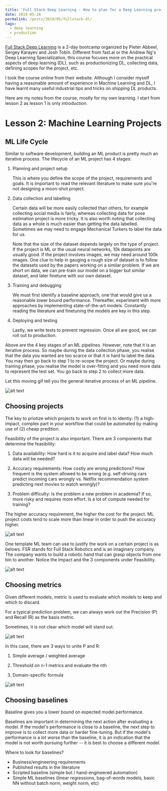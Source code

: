 ```yaml
---
title: 'Full Stack Deep Learning - How to plan for a Deep Learning project'
date: 2019-05-26
permalink: /posts/2019/05/fullstack-dl/
tags:
  - deep learning
  - production
---
```


[Full Stack Deep Learning](https://fullstackdeeplearning.com/march2019#) is a 2-day bootcamp organized by Pieter Abbeel, Sergey Karayev and Josh Tobin.
Different from fast.ai or the Andrew Ng's Deep Learning Specialization, 
this course focuses more on the practical aspects of deep learning (DL), 
such as productionizing DL, collecting data, defining scopes for the project, etc.

I took the course online from their website. Although I consider myself having
a reasonable amount of experience in Machine Learning and DL,
I have learnt many useful industrial tips and tricks on shipping DL products.

Here are my notes from the course, mostly for my own learning. I start from lesson 2 as lesson 1 is only introduction.

Lesson 2: Machine Learning Projects
======

## ML Life Cycle
Similar to software development, building an ML product is pretty much an iterative process.
The lifecycle of an ML project has 4 stages:

1. Planning and project setup

   This is where you define the scope of the project, requirements and goals. It is important to read the relevant literature to make sure you're not designing a moon-shot project.

2. Data collection and labelling

   Certain data will be more easily collected than others, for example collecting social media is fairly, whereas collecting data for pose estimation project is more tricky. It is also worth noting that collecting data as a whole is much easier than getting the data labelled. Sometimes we may need to engage Mechanical Turkers to label the data for us. 

   Note that the size of the dataset depends largely on the type of project. If the project is ML or the usual neural networks, 10k datapoints are usually good. If the project involves images, we may need around 100k images. One clue to help in gauging a rough size of dataset is to follow the datasets used by the papers working on a similar problem. If we are short on data, we can pre-train our model on a bigger but similar dataset, and later finetune with our own dataset.

3. Training and debugging

   We must first identify a baseline approach, one that would give us a reasonable lower bound performance. 
   Thereafter, experiment with more approaches by implementing state-of-the-art models.
   Constantly reading the literature and finetuning the models are key in this step.

4. Deploying and testing

   Lastly, we write tests to prevent regression. Once all are good, we can roll out to production.

Above are the 4 key stages of an ML pipelines. However, note that it is an iterative process. 
So maybe during the data collection phase, you realise that the data you wanted are too scarce or that it is hard to label the data. 
You may then go back to step 1 to re-scope the project. 
Or maybe during training phase, you realise the model is over-fitting and you need more data to represent the test set. You go back to step 2 to collect more data.

Let this moving gif tell you the general iterative process of an ML pipeline.

![alt text](/images/ml-lifecycle.gif "ML Pipeline")

## Choosing projects

The key to priotize which projects to work on first is to identiy: 
(1) a high-impact, complex part in your workflow that could be automated by making use of 
(2) cheap predition.

Feasibility of the project is also important. There are 3 components that determine the feasibility:

1. Data availability: How hard is it to acquire and label data? How much data will be needed?

2. Accuracy requirements: How costly are wrong predictions? How frequent is the system allowed to be wrong (e.g. self-driving cars predict incoming cars wrongly vs. Netflix recommendation system predicting next movies to watch wrongly)?

3. Problem difficulty: Is the problem a new problem in academia? If so, more risky and requires more effort. 
Is a lot of compute needed for training?

The higher accuracy requirement, the higher the cost for the project. 
ML project costs tend to scale more than linear in order to push the accuracy higher.

![alt text](/images/ml-cost-vs-accuracy.png "ML Cost vs Accuracy")

One template ML team can use to justify the work on a certain project is as belows. 
FSR stands for Full Stack Robotics and is an imaginary company. The company wants to build a robotic hand that can grasp objects from one bin to another.
Notice the Impact and the 3 components under Feasibility.

![alt text](/images/project-justification.png "Project Justification")

## Choosing metrics

Given different models, metric is used to evaluate which models to keep and which to discard.

For a typical prediction problem, we can always work out the Precision (P) and Recall (R) as the basis metric.

Sometimes, it is not clear which model will stand out.

![alt text](/images/precision-recall-eg.png "Example Precision Recall")

In this case, there are 3 ways to unite P and R:

1. Simple average / weighted average

2. Threshold on n-1 metrics and evaluate the nth

3. Domain-specific formula

![alt text](/images/combine-pr.png "Combine P and R")

## Choosing baselines

Baseline gives you a lower bound on expected model performance. 

Baselines are important in determining the next action after evaluating a model.
If the model's performance is close to a baseline, the next step to improve is to collect more data or harder fine-tuning. 
But if the model's performance is a lot worse than the baseline, it is an indication that the model is not worth pursuing further -- it is best to choose a different model. 

Where to look for baselines?
- Business/engineering requirements
- Published results in the literature
- Scripted baseline (simple bot / hand-engineered automation)
- Simple ML baselines (linear regressions, bag-of-words models, basic NN without batch norm, weight norm, etc)